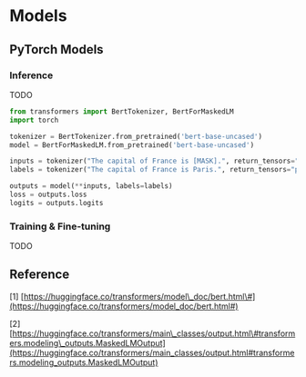 # Models

## PyTorch Models

### Inference

TODO

```python
from transformers import BertTokenizer, BertForMaskedLM
import torch

tokenizer = BertTokenizer.from_pretrained('bert-base-uncased')
model = BertForMaskedLM.from_pretrained('bert-base-uncased')

inputs = tokenizer("The capital of France is [MASK].", return_tensors="pt")
labels = tokenizer("The capital of France is Paris.", return_tensors="pt")["input_ids"]

outputs = model(**inputs, labels=labels)
loss = outputs.loss
logits = outputs.logits
```

### Training & Fine-tuning

TODO

## Reference

\[1\] [https://huggingface.co/transformers/model\_doc/bert.html\#](https://huggingface.co/transformers/model_doc/bert.html#)

\[2\] [https://huggingface.co/transformers/main\_classes/output.html\#transformers.modeling\_outputs.MaskedLMOutput](https://huggingface.co/transformers/main_classes/output.html#transformers.modeling_outputs.MaskedLMOutput)

